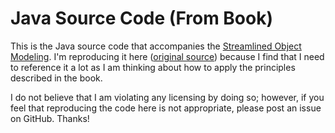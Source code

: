 
# Java Source Code (From Book)

This is the Java source code that accompanies the [Streamlined Object Modeling][book]. I'm 
reproducing it here ([original source][source]) because I find that I need to reference it a lot
as I am thinking about how to apply the principles described in the book.

I do not believe that I am violating any licensing by doing so; however, if you feel that 
reproducing the code here is not appropriate, please post an issue on GitHub. Thanks!


[book]: http://amzn.to/19CdGIu
[source]: http://mikeabney.com/som/source.html